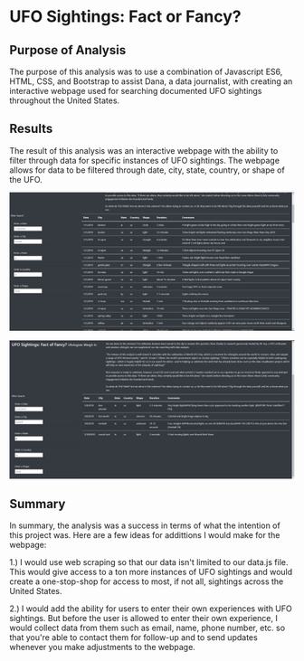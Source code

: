 # UFO Sightings: Fact or Fancy?

## Purpose of Analysis
The purpose of this analysis was to use a combination of Javascript ES6, HTML, CSS, and Bootstrap to assist Dana, a data journalist, with creating an interactive webpage used for searching documented UFO sightings throughout the United States.

## Results
The result of this analysis was an interactive webpage with the ability to filter through data for specific instances of UFO sightings. The webpage allows for data to be filtered through date, city, state, country, or shape of the UFO.

![Filter Availability](./static/images/filter_search.png)

![Texas Filter Search](./static/images/filter_search_tx.png)

## Summary
In summary, the analysis was a success in terms of what the intention of this project was. Here are a few ideas for addittions I would make for the webpage:

1.) I would use web scraping so that our data isn't limited to our data.js file. This would give access to a ton more instances of UFO sightings and would create a one-stop-shop for access to most, if not all, sightings across the United States.

2.) I would add the ability for users to enter their own experiences with UFO sightings. But before the user is allowed to enter their own experience, I would collect data from them such as email, name, phone number, etc. so that you're able to contact them for follow-up and to send updates whenever you make adjustments to the webpage.